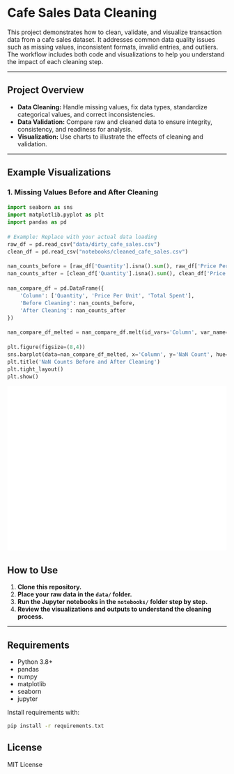# Cafe Sales Data Cleaning

This project demonstrates how to clean, validate, and visualize transaction data from a cafe sales dataset. It addresses common data quality issues such as missing values, inconsistent formats, invalid entries, and outliers. The workflow includes both code and visualizations to help you understand the impact of each cleaning step.

---

## Project Overview

- **Data Cleaning:** Handle missing values, fix data types, standardize categorical values, and correct inconsistencies.
- **Data Validation:** Compare raw and cleaned data to ensure integrity, consistency, and readiness for analysis.
- **Visualization:** Use charts to illustrate the effects of cleaning and validation.

---

## Example Visualizations

### 1. Missing Values Before and After Cleaning

```python
import seaborn as sns
import matplotlib.pyplot as plt
import pandas as pd

# Example: Replace with your actual data loading
raw_df = pd.read_csv("data/dirty_cafe_sales.csv")
clean_df = pd.read_csv("notebooks/cleaned_cafe_sales.csv")

nan_counts_before = [raw_df['Quantity'].isna().sum(), raw_df['Price Per Unit'].isna().sum(), raw_df['Total Spent'].isna().sum()]
nan_counts_after = [clean_df['Quantity'].isna().sum(), clean_df['Price Per Unit'].isna().sum(), clean_df['Total Spent'].isna().sum()]

nan_compare_df = pd.DataFrame({
    'Column': ['Quantity', 'Price Per Unit', 'Total Spent'],
    'Before Cleaning': nan_counts_before,
    'After Cleaning': nan_counts_after
})

nan_compare_df_melted = nan_compare_df.melt(id_vars='Column', var_name='Stage', value_name='NaN Count')

plt.figure(figsize=(8,4))
sns.barplot(data=nan_compare_df_melted, x='Column', y='NaN Count', hue='Stage')
plt.title('NaN Counts Before and After Cleaning')
plt.tight_layout()
plt.show()
```

![NaN Counts Before and After Cleaning](notebooks/nan_counts.png)


## How to Use

1. **Clone this repository.**
2. **Place your raw data in the `data/` folder.**
3. **Run the Jupyter notebooks in the `notebooks/` folder step by step.**
4. **Review the visualizations and outputs to understand the cleaning process.**

---

## Requirements

- Python 3.8+
- pandas
- numpy
- matplotlib
- seaborn
- jupyter

Install requirements with:

```bash
pip install -r requirements.txt
```

## License
MIT License

